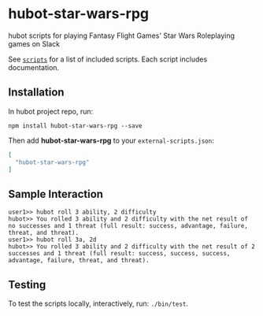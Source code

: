 # hubot-star-wars-rpg

hubot scripts for playing Fantasy Flight Games' Star Wars Roleplaying games on Slack

See [`scripts`](./scripts) for a list of included scripts. Each script includes documentation.

## Installation

In hubot project repo, run:

`npm install hubot-star-wars-rpg --save`

Then add **hubot-star-wars-rpg** to your `external-scripts.json`:

```json
[
  "hubot-star-wars-rpg"
]
```

## Sample Interaction

```
user1>> hubot roll 3 ability, 2 difficulty
hubot>> You rolled 3 ability and 2 difficulty with the net result of no successes and 1 threat (full result: success, advantage, failure, threat, and threat).
user1>> hubot roll 3a, 2d
hubot>> You rolled 3 ability and 2 difficulty with the net result of 2 successes and 1 threat (full result: success, success, success, advantage, failure, threat, and threat).
```

## Testing

To test the scripts locally, interactively, run: `./bin/test`.
